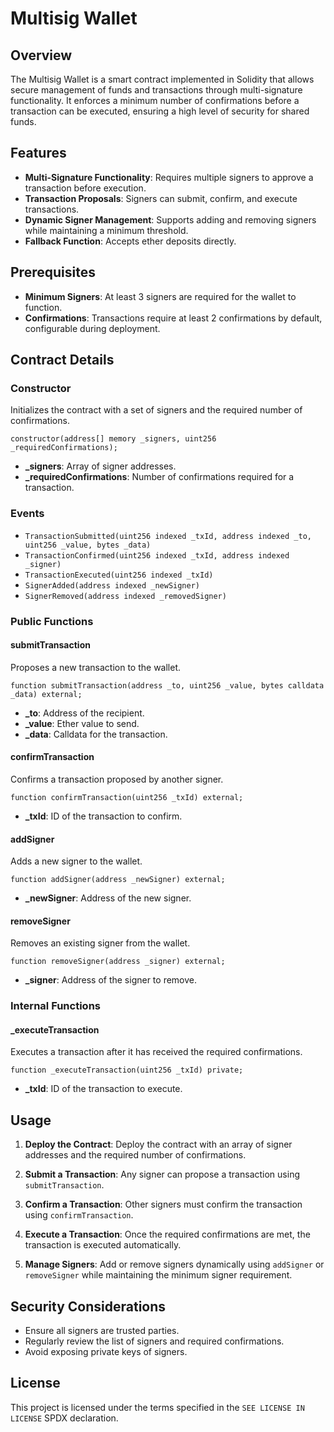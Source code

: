# Multisig Wallet

## Overview
The Multisig Wallet is a smart contract implemented in Solidity that allows secure management of funds and transactions through multi-signature functionality. It enforces a minimum number of confirmations before a transaction can be executed, ensuring a high level of security for shared funds.

## Features
- **Multi-Signature Functionality**: Requires multiple signers to approve a transaction before execution.
- **Transaction Proposals**: Signers can submit, confirm, and execute transactions.
- **Dynamic Signer Management**: Supports adding and removing signers while maintaining a minimum threshold.
- **Fallback Function**: Accepts ether deposits directly.

## Prerequisites
- **Minimum Signers**: At least 3 signers are required for the wallet to function.
- **Confirmations**: Transactions require at least 2 confirmations by default, configurable during deployment.

## Contract Details

### Constructor
Initializes the contract with a set of signers and the required number of confirmations.
```solidity
constructor(address[] memory _signers, uint256 _requiredConfirmations);
```
- **_signers**: Array of signer addresses.
- **_requiredConfirmations**: Number of confirmations required for a transaction.

### Events
- `TransactionSubmitted(uint256 indexed _txId, address indexed _to, uint256 _value, bytes _data)`
- `TransactionConfirmed(uint256 indexed _txId, address indexed _signer)`
- `TransactionExecuted(uint256 indexed _txId)`
- `SignerAdded(address indexed _newSigner)`
- `SignerRemoved(address indexed _removedSigner)`

### Public Functions

#### submitTransaction
Proposes a new transaction to the wallet.
```solidity
function submitTransaction(address _to, uint256 _value, bytes calldata _data) external;
```
- **_to**: Address of the recipient.
- **_value**: Ether value to send.
- **_data**: Calldata for the transaction.

#### confirmTransaction
Confirms a transaction proposed by another signer.
```solidity
function confirmTransaction(uint256 _txId) external;
```
- **_txId**: ID of the transaction to confirm.

#### addSigner
Adds a new signer to the wallet.
```solidity
function addSigner(address _newSigner) external;
```
- **_newSigner**: Address of the new signer.

#### removeSigner
Removes an existing signer from the wallet.
```solidity
function removeSigner(address _signer) external;
```
- **_signer**: Address of the signer to remove.

### Internal Functions

#### _executeTransaction
Executes a transaction after it has received the required confirmations.
```solidity
function _executeTransaction(uint256 _txId) private;
```
- **_txId**: ID of the transaction to execute.

## Usage

1. **Deploy the Contract**:
   Deploy the contract with an array of signer addresses and the required number of confirmations.

2. **Submit a Transaction**:
   Any signer can propose a transaction using `submitTransaction`.

3. **Confirm a Transaction**:
   Other signers must confirm the transaction using `confirmTransaction`.

4. **Execute a Transaction**:
   Once the required confirmations are met, the transaction is executed automatically.

5. **Manage Signers**:
   Add or remove signers dynamically using `addSigner` or `removeSigner` while maintaining the minimum signer requirement.

## Security Considerations
- Ensure all signers are trusted parties.
- Regularly review the list of signers and required confirmations.
- Avoid exposing private keys of signers.

## License
This project is licensed under the terms specified in the `SEE LICENSE IN LICENSE` SPDX declaration.
